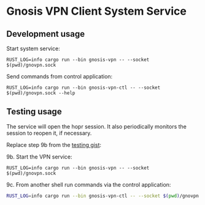 # Gnosis VPN Client System Service

## Development usage

Start system service:

`RUST_LOG=info cargo run --bin gnosis-vpn -- --socket $(pwd)/gnovpn.sock`

Send commands from control application:

`RUST_LOG=info cargo run --bin gnosis-vpn-ctl -- --socket $(pwd)/gnovpn.sock --help`

## Testing usage

The service will open the hopr session. It also periodically monitors the session to reopen it, if necessary.

Replace step 9b from the [testing gist](https://gist.github.com/NumberFour8/8cc7bf88d0a30fbbe0e94a6fec2f1077):

9b. Start the VPN service:

`RUST_LOG=info cargo run --bin gnosis-vpn -- --socket $(pwd)/gnovpn.sock`

9c. From another shell run commands via the control application:

```bash
RUST_LOG=info cargo run --bin gnosis-vpn-ctl -- --socket $(pwd)/gnovpn.sock entry-node --endpoint http://127.0.0.1:19091 --api-token ^^LOCAL-testing-123^^ exit-node --peer-id 12D3KooWFYU4hNaHtpxcyodHLoskd2Cw6irx8wsdjw1cFEgiDSg3
```
